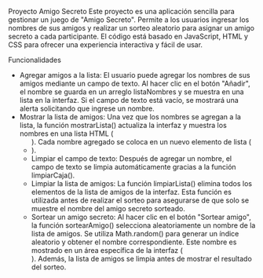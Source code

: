 
Proyecto Amigo Secreto
Este proyecto es una aplicación sencilla para gestionar un juego de "Amigo Secreto". Permite a los usuarios ingresar los nombres de sus amigos y realizar un sorteo aleatorio para asignar un amigo secreto a cada participante. El código está basado en JavaScript, HTML y CSS para ofrecer una experiencia interactiva y fácil de usar.

Funcionalidades
- Agregar amigos a la lista: El usuario puede agregar los nombres de sus amigos mediante un campo de texto. Al hacer clic en el botón "Añadir", el nombre se guarda en un arreglo listaNombres y se muestra en una lista en la interfaz. Si el campo de texto está vacío,    se mostrará una alerta solicitando que ingrese un nombre.
- Mostrar la lista de amigos: Una vez que los nombres se agregan a la lista, la función mostrarLista() actualiza la interfaz y muestra los nombres en una lista HTML (<ul>). Cada nombre agregado se coloca en un nuevo elemento de lista (<li>).   
- Limpiar el campo de texto: Después de agregar un nombre, el campo de texto se limpia automáticamente gracias a la función limpiarCaja().
- Limpiar la lista de amigos: La función limpiarLista() elimina todos los elementos de la lista de amigos de la interfaz. Esta función es utilizada antes de realizar el sorteo para asegurarse de que solo se muestre el nombre del amigo secreto sorteado.
- Sortear un amigo secreto: Al hacer clic en el botón "Sortear amigo", la función sortearAmigo() selecciona aleatoriamente un nombre de la lista de amigos. Se utiliza Math.random() para generar un índice aleatorio y obtener el nombre correspondiente. Este nombre es mostrado en un área específica de la interfaz (<div id="resultado">). Además, la lista de amigos se limpia antes de mostrar el resultado del sorteo.
